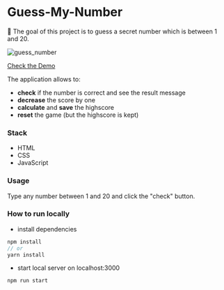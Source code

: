 # Guess-My-Number

👀 The goal of this project is to guess a secret number which is between 1 and 20. 

![guess_number](https://user-images.githubusercontent.com/65123309/178281655-b8b8dde2-3fd9-4ab4-81f3-caedbea525ca.gif)

<a href="https://anna-sugrobova.github.io/guess-my-number/" target="_blank">Check the Demo</a> 

The application allows to: 

- **check** if the number is correct and see the result message
- **decrease** the score by one
- **calculate** and **save** the highscore
- **reset** the game (but the highscore is kept)

### Stack 
- HTML
- CSS
- JavaScript 

### Usage

Type any number between 1 and 20 and click the "check" button. 

### How to run locally

* install dependencies
```js
npm install
// or
yarn install
```
* start local server on localhost:3000
```
npm run start
```

